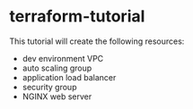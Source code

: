 # terraform-tutorial

This tutorial will create the following resources:
- dev environment VPC
- auto scaling group
- application load balancer
- security group
- NGINX web server
